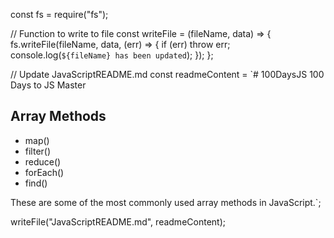 const fs = require("fs");

// Function to write to file
const writeFile = (fileName, data) => {
  fs.writeFile(fileName, data, (err) => {
    if (err) throw err;
    console.log(`${fileName} has been updated`);
  });
};

// Update JavaScriptREADME.md
const readmeContent = `# 100DaysJS
100 Days to JS Master

## Array Methods

- map()
- filter()
- reduce()
- forEach()
- find()

These are some of the most commonly used array methods in JavaScript.`;

writeFile("JavaScriptREADME.md", readmeContent);
